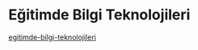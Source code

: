 # Eğitimde Bilgi Teknolojileri

[egitimde-bilgi-teknolojileri](https://github.com/Yildiz-Tecnical-University-CEIT/CEIT/tree/v1.0.1/2020-2021/1.sinif/egitimde-bilgi-teknolojileri)



